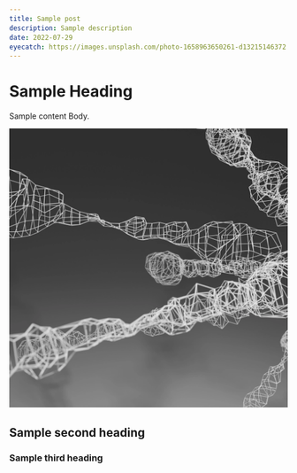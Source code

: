 ```yaml
---
title: Sample post
description: Sample description
date: 2022-07-29
eyecatch: https://images.unsplash.com/photo-1658963650261-d13215146372
---
```


# Sample Heading

Sample content Body.

![sample-photo](./images/sample-photo.png)

## Sample second heading

### Sample third heading
